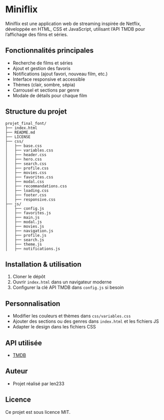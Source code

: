 # Miniflix

Miniflix est une application web de streaming inspirée de Netflix, développée en HTML, CSS et JavaScript, utilisant l’API TMDB pour l’affichage des films et séries.

## Fonctionnalités principales
- Recherche de films et séries
- Ajout et gestion des favoris
- Notifications (ajout favori, nouveau film, etc.)
- Interface responsive et accessible
- Thèmes (clair, sombre, sépia)
- Carrousel et sections par genre
- Modale de détails pour chaque film

## Structure du projet
```
projet_final_font/
├── index.html
├── README.md
├── LICENSE
├── css/
│   ├── base.css
│   ├── variables.css
│   ├── header.css
│   ├── hero.css
│   ├── search.css
│   ├── profile.css
│   ├── movies.css
│   ├── favorites.css
│   ├── modal.css
│   ├── recommandations.css
│   ├── loading.css
│   ├── footer.css
│   ├── responsive.css
├── js/
│   ├── config.js
│   ├── favorites.js
│   ├── main.js
│   ├── modal.js
│   ├── movies.js
│   ├── navigation.js
│   ├── profile.js
│   ├── search.js
│   ├── theme.js
│   ├── notifications.js
```

## Installation & utilisation
1. Cloner le dépôt
2. Ouvrir `index.html` dans un navigateur moderne
3. Configurer la clé API TMDB dans `config.js` si besoin

## Personnalisation
- Modifier les couleurs et thèmes dans `css/variables.css`
- Ajouter des sections ou des genres dans `index.html` et les fichiers JS
- Adapter le design dans les fichiers CSS

## API utilisée
- [TMDB](https://www.themoviedb.org/documentation/api)

## Auteur
- Projet réalisé par len233

## Licence
Ce projet est sous licence MIT.
